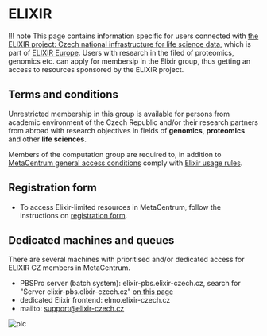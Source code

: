 # ELIXIR

!!! note
    This page contains information specific for users connected with [the ELIXIR project: Czech national infrastructure for life science data](https://www.elixir-czech.cz/), which is part of [ELIXIR Europe](https://elixir-europe.org/). Users with research in the filed of proteomics, genomics etc. can apply for membersip in the Elixir group, thus getting an access to resources sponsored by the ELIXIR project.

## Terms and conditions

Unrestricted membership in this group is available for persons from academic environment of the Czech Republic and/or their research partners from abroad with research objectives in fields of **genomics**, **proteomics** and other **life sciences**. 

Members of the computation group are required to, in addition to [MetaCentrum general access conditions](../../access/terms/) comply with [Elixir usage rules](https://www.elixir-europe.org/services/compute/aai/aup).

## Registration form

- To access Elixir-limited resources in MetaCentrum, follow the instructions on [registration form](https://metavo.metacentrum.cz/osobniv3/wayf/elixircz.jsp?target=https%3A%2F%2Fperun.cesnet.cz%2Felixircz%2Fregistrar%2F%3Fvo%3Delixir-cz%26group%3Dcz-users).

## Dedicated machines and queues

There are several machines with prioritised and/or dedicated access for ELIXIR CZ members in MetaCentrum.

- PBSPro server (batch system): elixir-pbs.elixir-czech.cz, search for "Server elixir-pbs.elixir-czech.cz" [on this page](https://metavo.metacentrum.cz/pbsmon2/queues/list)
- dedicated Elixir frontend: elmo.elixir-czech.cz 
- mailto: <support@elixir-czech.cz>


![pic](elixir_logo.png)

